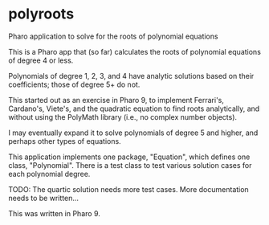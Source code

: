 # polyroots
Pharo application to solve for the roots of polynomial equations

This is a Pharo app that (so far) calculates the roots of polynomial equations 
of degree 4 or less.  

Polynomials of degree 1, 2, 3, and 4 have analytic solutions based on their 
coefficients; those of degree 5+ do not.

This started out as an exercise in Pharo 9, to implement Ferrari's, Cardano's, 
Viete's, and the quadratic equation to find roots analytically, and without 
using the PolyMath library (i.e., no complex number objects).

I may eventually expand it to solve polynomials of degree 5 and higher, 
and perhaps other types of equations.

This application implements one package, "Equation", which defines one class, "Polynomial". 
There is a test class to test various solution cases for each polynomial degree. 

TODO: The quartic solution needs more test cases. 
More documentation needs to be written...

This was written in Pharo 9.

